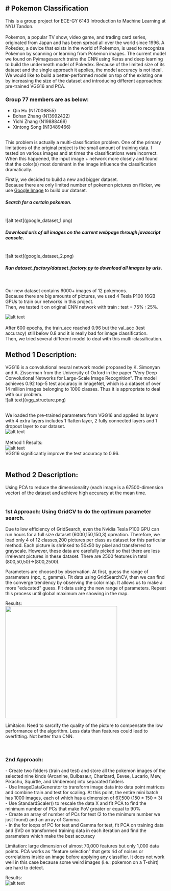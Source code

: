 <h2># Pokemon Classification</h2>
This is a group project for ECE-GY 6143 Introduction to Machine Learning at NYU Tandon.<br />
<br />
Pokemon, a popular TV show, video game, and trading card series, originated from Japan
and has been spread all over the world since 1996. A Pokedex, a device that exists in the
world of Pokemon, is used to recognize Pokemon by scanning or learning from Pokemon
images. The current model we found on Pyimagesearch trains the CNN using Keras and
deep learning to build the underneath model of Pokedex. Because of the limited size of its
dataset and the single approach it applies, the model accuracy is not ideal. We would like to
build a better-performed model on top of the existing one by increasing the size of the
dataset and introducing different approaches: pre-trained VGG16 and PCA.<br />

<h3>Group 77 members are as below: <br /></h3>
<ul>
<li>Qin Hu (N17006855) <br /></li>
<li>Bohan Zhang (N13992422) <br /></li>
<li>Yichi Zhang (N19888469) <br /></li>
<li>Xintong Song (N13489466) <br /></li>
</ul>
<br />
This problem is actually a multi-classification problem. One of the primary limitations of the original project is the small amount of training data. I tested on various images and at times the classifications were incorrect. When this happened, the input image + network more closely and found that the color(s) most dominant in the image influence the classification dramatically. <br />

Firstly, we decided to build a new and bigger dataset.<br />
Because there are only limited number of pokemon pictures on flicker, we use  [Google Image](https://www.pyimagesearch.com/2017/12/04/how-to-create-a-deep-learning-dataset-using-google-images/) to build our dataset. <br />
<h5>Search for a certain pokemon.</h5><br />
![alt text](google_dataset_1.png) <br />
<h5>Download urls of all images on the current webpage through javascript console.</h5><br />
![alt text](google_dataset_2.png) <br /> 
<h5>Run dataset_factory/dataset_factory.py to download all images by urls.</h5><br />

Our new dataset contains 6000+ images of 12 pokemons.<br />
Because there are big amounts of pictures, we used 4 Tesla P100 16GB GPUs to train our networks in this project.<br />
Then, we tested it on original CNN network with train : test = 75% : 25%. <br />

![alt text](cnn_new_dataset.png) <br />
<br />
After 600 epochs, the train_acc reached 0.96 but the val_acc (test accuracy) still below 0.8 and it is really bad for image classification.<br />
Then, we tried several different model to deal with this multi-classification.<br />
<h2>Method 1 Description: <br /></h2>
VGG16 is a convolutional neural network model proposed by K. Simonyan and A. Zisserman from the University of Oxford in the paper “Very Deep Convolutional Networks for Large-Scale Image Recognition”. The model achieves 0.92 top-5 test accuracy in ImageNet, which is a dataset of over 14 million images belonging to 1000 classes. Thus it is appropriate to deal with our problem. <br />
![alt text](vgg_structure.png) <br />
<br />

We loaded the pre-trained parameters from VGG16 and applied its layers with 4 extra layers includes 1 flatten layer, 2 fully connected layers and 1 dropout layer to our dataset.<br />
![alt text](vgg16_extra_layers.png) <br />
<br />
Method 1 Results: <br />
![alt text](agg.png) <br />
VGG16 significantly improve the test accuracy to 0.96.<br />
<br />


<h2>Method 2 Description: <br/></h2>
Using PCA to reduce the dimensionality (each image is a 67500-dimension vector) of the dataset and achieve high accuracy at the mean time. <br/>
<br/>
<h3>1st Approach: Using GridCV to do the optimum parameter search.<br/></h3>
<p>Due to low efficiency of GridSearch, even the Nvidia Tesla P100 GPU can run hours for a full size dataset (6000,150,150,3) opreation. Therefore, we load only 4 of 12 classes,200 pictures per class as dataset for this particular method. Each picture is shrinked to 50x50 by pixel and transferred to grayscale. However, these data are carefully picked so that there are less irrelevant pictures in these dataset.  There are 2500 features in tatol (800,50,50)->(800,2500).</p>
<p>Parameters are choosed by observation. At first, guess the range of parameters (npc, c, gamma). Fit data using GridSearchCV, then we can find the converge trendency by observing the color map. It allows us to make a more "educated" guess. Fit data using the new range of parameters. Repeat this process until global maximum are showing in the map.</p>
Results: <br/>
<img src="pca1.png" width="350" height="350"><br/>
<p>Limitaion: Need to sarcrify the quality of the picture to compensate the low performance of the algorithm. Less data than features could lead to overfitting. Not better than CNN.</p>
<br/>
<h3>2nd Approach: <br /></h3>
- Create two folders (train and test) and store all the pokemon images of the selected nine kinds (Arcanine, Bulbasaur, Charizard, Eevee, Lucario, Mew, Pikachu, Squirtle, and Umbereon) into separated folders<br/>
- Use ImageDataGenerator to transform image data into data point matrices and combine train and test for scaling. At this point, the entire mini batch has 1000 images, each of which has a dimension of 67,500 (150 * 150 * 3)<br/>
- Use StandardScaler() to rescale the data X and fit PCA to find the minimum number of PCs that make PoV greater or equal to 90%<br/>
- Create an array of number of PCs for test (2 to the minimum number we just found) and an array of Gamma.<br/>
- In the for loops of PC for test and Gamma for test, fit PCA on training data and SVD on transformed training data in each iteration and find the parameters which make the best accuracy <br/>

Limitation: large dimension of almost 70,000 features but only 1,000 data points. PCA works as “feature selection” that gets rid of noises or correlations inside an image before applying any classifier. It does not work well in this case because some weird images (i.e.: pokemon on a T-shirt) are hard to detect. <br />

Results: <br />
![alt text](pca2.png) <br />
